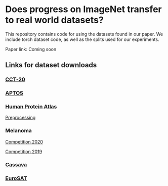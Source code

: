 # Does progress on ImageNet transfer to real world datasets?

This repository contains code for using the datasets found in our paper. We include torch dataset code, as well as the splits used for our experiments.

Paper link: Coming soon

## Links for dataset downloads

### [CCT-20](https://lila.science/datasets/caltech-camera-traps)

### [APTOS](https://www.kaggle.com/competitions/aptos2019-blindness-detection/data)

### [Human Protein Atlas](https://www.kaggle.com/competitions/human-protein-atlas-image-classification/data)

[Preprocessing](https://github.com/pudae/kaggle-hpa)

### Melanoma

[Competition 2020](https://www.kaggle.com/datasets/cdeotte/jpeg-melanoma-512x512)

[Competition 2019](https://www.kaggle.com/datasets/cdeotte/jpeg-isic2019-512x512)


### [Cassava](https://www.kaggle.com/competitions/cassava-leaf-disease-classification/data)

### [EuroSAT](https://pytorch.org/vision/main/generated/torchvision.datasets.EuroSAT.html)

